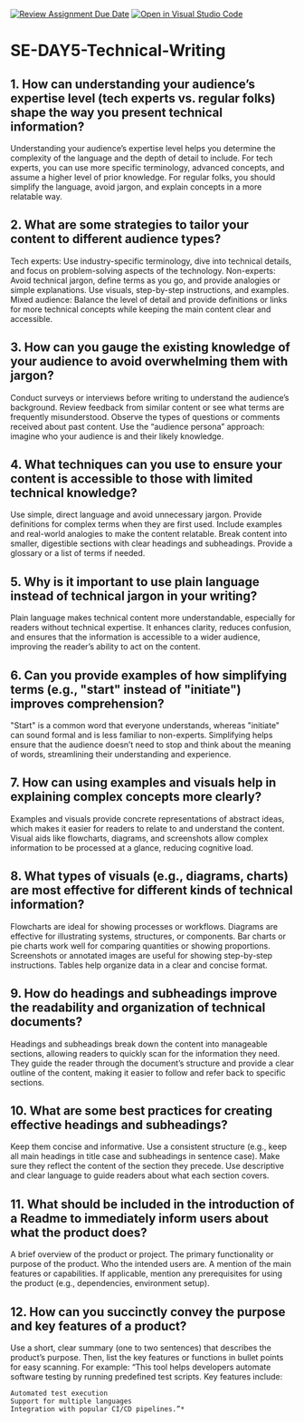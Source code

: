 [![Review Assignment Due Date](https://classroom.github.com/assets/deadline-readme-button-22041afd0340ce965d47ae6ef1cefeee28c7c493a6346c4f15d667ab976d596c.svg)](https://classroom.github.com/a/zsAR-pyY)
[![Open in Visual Studio Code](https://classroom.github.com/assets/open-in-vscode-2e0aaae1b6195c2367325f4f02e2d04e9abb55f0b24a779b69b11b9e10269abc.svg)](https://classroom.github.com/online_ide?assignment_repo_id=18458683&assignment_repo_type=AssignmentRepo)
# SE-DAY5-Technical-Writing
## 1. How can understanding your audience’s expertise level (tech experts vs. regular folks) shape the way you present technical information?
Understanding your audience’s expertise level helps you determine the complexity of the language and the depth of detail to include. For tech experts, you can use more specific terminology, advanced concepts, and assume a higher level of prior knowledge. For regular folks, you should simplify the language, avoid jargon, and explain concepts in a more relatable way.
## 2. What are some strategies to tailor your content to different audience types?
Tech experts: Use industry-specific terminology, dive into technical details, and focus on problem-solving aspects of the technology.
Non-experts: Avoid technical jargon, define terms as you go, and provide analogies or simple explanations. Use visuals, step-by-step instructions, and examples.
Mixed audience: Balance the level of detail and provide definitions or links for more technical concepts while keeping the main content clear and accessible.
## 3. How can you gauge the existing knowledge of your audience to avoid overwhelming them with jargon?
Conduct surveys or interviews before writing to understand the audience’s background.
Review feedback from similar content or see what terms are frequently misunderstood.
Observe the types of questions or comments received about past content.
Use the “audience persona” approach: imagine who your audience is and their likely knowledge.

## 4. What techniques can you use to ensure your content is accessible to those with limited technical knowledge?
Use simple, direct language and avoid unnecessary jargon.
Provide definitions for complex terms when they are first used.
Include examples and real-world analogies to make the content relatable.
Break content into smaller, digestible sections with clear headings and subheadings.
Provide a glossary or a list of terms if needed.

## 5. Why is it important to use plain language instead of technical jargon in your writing?
Plain language makes technical content more understandable, especially for readers without technical expertise. It enhances clarity, reduces confusion, and ensures that the information is accessible to a wider audience, improving the reader’s ability to act on the content.

## 6. Can you provide examples of how simplifying terms (e.g., "start" instead of "initiate") improves comprehension?
"Start" is a common word that everyone understands, whereas "initiate" can sound formal and is less familiar to non-experts.
Simplifying helps ensure that the audience doesn’t need to stop and think about the meaning of words, streamlining their understanding and experience.

## 7. How can using examples and visuals help in explaining complex concepts more clearly?
Examples and visuals provide concrete representations of abstract ideas, which makes it easier for readers to relate to and understand the content. Visual aids like flowcharts, diagrams, and screenshots allow complex information to be processed at a glance, reducing cognitive load.

## 8. What types of visuals (e.g., diagrams, charts) are most effective for different kinds of technical information?
Flowcharts are ideal for showing processes or workflows.
Diagrams are effective for illustrating systems, structures, or components.
Bar charts or pie charts work well for comparing quantities or showing proportions.
Screenshots or annotated images are useful for showing step-by-step instructions.
Tables help organize data in a clear and concise format.
## 9. How do headings and subheadings improve the readability and organization of technical documents?
Headings and subheadings break down the content into manageable sections, allowing readers to quickly scan for the information they need. They guide the reader through the document’s structure and provide a clear outline of the content, making it easier to follow and refer back to specific sections.

## 10. What are some best practices for creating effective headings and subheadings?

Keep them concise and informative.
Use a consistent structure (e.g., keep all main headings in title case and subheadings in sentence case).
Make sure they reflect the content of the section they precede.
Use descriptive and clear language to guide readers about what each section covers.
## 11. What should be included in the introduction of a Readme to immediately inform users about what the product does?
A brief overview of the product or project.
The primary functionality or purpose of the product.
Who the intended users are.
A mention of the main features or capabilities.
If applicable, mention any prerequisites for using the product (e.g., dependencies, environment setup).
## 12. How can you succinctly convey the purpose and key features of a product?
Use a short, clear summary (one to two sentences) that describes the product’s purpose. Then, list the key features or functions in bullet points for easy scanning. For example:
“This tool helps developers automate software testing by running predefined test scripts. Key features include:

    Automated test execution
    Support for multiple languages
    Integration with popular CI/CD pipelines.”*
